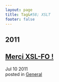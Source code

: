 ```yaml
---
layout: page
title: Tag&#58; XSLT
footer: false
---
```


<div id="blog-archives" class="category">
<h2>2011</h2>

<article>
<h1><a href="/2011/07/10/merci-xsl-fo/index.html">Merci XSL-FO !</a></h1>
<time datetime="2011-07-10T00:00:00-06:00" pubdate><span class='month'>Jul</span> <span class='day'>10</span> <span class='year'>2011</span></time>
<footer>
<span class="categories">posted in 
<a href='/categories/general/'>General</a></span>
</footer>
</article>
</div>
